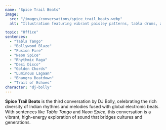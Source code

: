 ```yaml
---
name: "Spice Trail Beats"
image:
  src: "/images/conversations/spice_trail_beats.webp"
  alt: "Illustration featuring vibrant paisley patterns, tabla drums, and neon accents for a Bollywood fusion conversation, blending traditional Indian and modern electronic styles"

topic: "Office"
sentences:
  - "Tabla Tango"
  - "Bollywood Blaze"
  - "Fusion Fire"
  - "Neon Spice"
  - "Rhythmic Raga"
  - "Desi Disco"
  - "Golden Chords"
  - "Luminous Lagaan"
  - "Bhangra Beatdown"
  - "Trail of Echoes"
character: "dj-bolly"
---
```


**Spice Trail Beats** is the third conversation by DJ Bolly, celebrating the rich diversity of Indian rhythms and melodies fused with global electronic beats. With sentences like *Tabla Tango* and *Neon Spice*, this conversation is a vibrant, high-energy exploration of sound that bridges cultures and generations.
